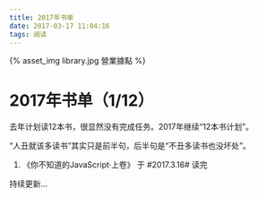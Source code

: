 ```yaml
---
title: 2017年书单
date: 2017-03-17 11:04:16
tags: 阅读
---
```


{% asset_img library.jpg 營業據點 %}
# 2017年书单（1/12）

去年计划读12本书，很显然没有完成任务。2017年继续“12本书计划”。

“人丑就该多读书”其实只是前半句，后半句是“不丑多读书也没坏处”。

<!-- more -->

1. 《你不知道的JavaScript·上卷》 于 #2017.3.16# 读完

持续更新...